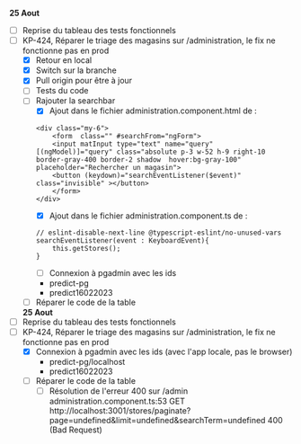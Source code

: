 **25 Aout**
- [ ] Reprise du tableau des tests fonctionnels 
- [ ] KP-424, Réparer le triage des magasins sur /administration, le fix ne fonctionne pas en prod
    - [x] Retour en local
    - [x] Switch sur la branche
    - [x] Pull origin pour être à jour 
    - [ ] Tests du code
    - [ ] Rajouter la searchbar
        - [x] Ajout dans le fichier administration.component.html de  :
        ```
        <div class="my-6">
            <form  class="" #searchFrom="ngForm">
            <input matInput type="text" name="query" [(ngModel)]="query" class="absolute p-3 w-52 h-9 right-10 border-gray-400 border-2 shadow  hover:bg-gray-100" placeholder="Rechercher un magasin">
            <button (keydown)="searchEventListener($event)" class="invisible" ></button>
            </form>
        </div>
        ```
        - [x] Ajout dans le fichier administration.component.ts de : 
        ```
        // eslint-disable-next-line @typescript-eslint/no-unused-vars
        searchEventListener(event : KeyboardEvent){
            this.getStores();
        }
        ```
        - [ ] Connexion à pgadmin avec les ids
        - predict-pg
        - predict16022023
    - [ ] Réparer le code de la table

    **25 Aout**
- [ ] Reprise du tableau des tests fonctionnels 
- [ ] KP-424, Réparer le triage des magasins sur /administration, le fix ne fonctionne pas en prod
    - [x] Connexion à pgadmin avec les ids (avec l'app locale, pas le browser)
        - predict-pg/localhost
        - predict16022023
    - [ ] Réparer le code de la table
        - [ ] Résolution de l'erreur 400 sur /admin administration.component.ts:53     GET http://localhost:3001/stores/paginate?page=undefined&limit=undefined&searchTerm=undefined 400 (Bad Request)